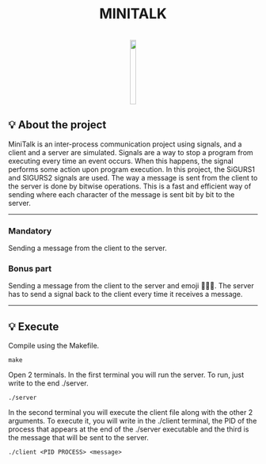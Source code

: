 <h1 align="center">
	MINITALK
</h1>
<div align="center">
	<br>
  <img  height="130em"  width="15%" src="https://raw.githubusercontent.com/ayogun/42-project-badges/refs/heads/main/badges/minitalkm.png" />
    <br>
</div>

## 💡 About the project

MiniTalk is an inter-process communication project using signals, and a client and a server are simulated.
Signals are a way to stop a program from executing every time an event occurs. When this happens, the signal performs some action upon program execution.
In this project, the SiGURS1 and SIGURS2 signals are used.
The way a message is sent from the client to the server is done by bitwise operations. This is a fast and efficient way of sending where each character of the message is sent bit by bit to the server.

---

### Mandatory

Sending a message from the client to the server.

### Bonus part

Sending a message from the client to the server and emoji 👩🏻‍💻. The server has to send a signal back to the client every time it receives a message.

---

## 💡 Execute

Compile using the Makefile.

    make

Open 2 terminals. In the first terminal you will run the server. 
To run, just write to the end ./server.

    ./server

In the second terminal you will execute the client file along with the other 2 arguments. To execute it, you will write in the ./client terminal, 
the PID of the process that appears at the end of the ./server executable and the third is the message that will be sent to the server.

    ./client <PID PROCESS> <message>
